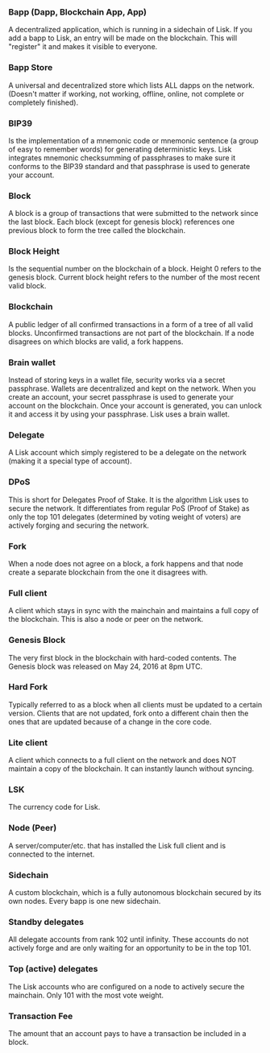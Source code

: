 ### Bapp (Dapp, Blockchain App, App)
A decentralized application, which is running in a sidechain of Lisk. If you add a bapp to Lisk, an entry will be made on the blockchain. This will "register" it and makes it visible to everyone.

### Bapp Store
A universal and decentralized store which lists ALL dapps on the network. (Doesn't matter if working, not working, offline, online, not complete or completely finished).

### BIP39
Is the implementation of a mnemonic code or mnemonic sentence (a group of easy to remember words) for generating deterministic keys.  Lisk integrates mnemonic checksumming of passphrases to make sure it conforms to the BIP39 standard and that passphrase is used to generate your account.

### Block
A block is a group of transactions that were submitted to the network since the last block.  Each block (except for genesis block) references one previous block to form the tree called the blockchain.

### Block Height
Is the sequential number on the blockchain of a block. Height 0 refers to the genesis block.  Current block height refers to the number of the most recent valid block.

### Blockchain
A public ledger of all confirmed transactions in a form of a tree of all valid blocks. Unconfirmed transactions are not part of the blockchain. If a node disagrees on which blocks are valid, a fork happens.

### Brain wallet
Instead of storing keys in a wallet file, security works via a secret passphrase.  Wallets are decentralized and kept on the network.  When you create an account, your secret passphrase is used to generate your account on the blockchain.  Once your account is generated, you can unlock it and access it by using your passphrase.  Lisk uses a brain wallet.

### Delegate
A Lisk account which simply registered to be a delegate on the network (making it a special type of account).

### DPoS
This is short for Delegates Proof of Stake.  It is the algorithm Lisk uses to secure the network.  It differentiates  from regular PoS (Proof of Stake) as only the top 101 delegates (determined by voting weight of voters) are actively forging and securing the network.

### Fork
When a node does not agree on a block, a fork happens and that node create a separate blockchain from the one it disagrees with.

### Full client
A client which stays in sync with the mainchain and maintains a full copy of the blockchain.  This is also a node or peer on the network.

### Genesis Block
The very first block in the blockchain with hard-coded contents. The Genesis block was released on May 24, 2016 at 8pm UTC.

### Hard Fork
Typically referred to as a block when all clients must be updated to a certain version.  Clients that are not updated, fork onto a different chain then the ones that are updated because of a change in the core code.

### Lite client
A client which connects to a full client on the network and does NOT maintain a copy of the blockchain. It can instantly launch without syncing.

### LSK
The currency code for Lisk.

### Node (Peer)
A server/computer/etc. that has installed the Lisk full client and is connected to the internet.

### Sidechain
A custom blockchain, which is a fully autonomous blockchain secured by its own nodes. Every bapp is one new sidechain.

### Standby delegates
All delegate accounts from rank 102 until infinity. These accounts do not actively forge and are only waiting for an opportunity to be in the top 101.

### Top (active) delegates
The Lisk accounts who are configured on a node to actively secure the mainchain. Only 101 with the most vote weight.

### Transaction Fee
The amount that an account pays to have a transaction be included in a block. 

